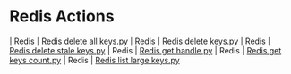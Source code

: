

 # Redis Actions 

| Redis | [Redis delete all keys.py](https://github.com/unskript/Awesome-CloudOps-Automation/tree/master/Redis/legos/redis_delete_all_keys) 
| Redis | [Redis delete keys.py](https://github.com/unskript/Awesome-CloudOps-Automation/tree/master/Redis/legos/redis_delete_keys) 
| Redis | [Redis delete stale keys.py](https://github.com/unskript/Awesome-CloudOps-Automation/tree/master/Redis/legos/redis_delete_stale_keys) 
| Redis | [Redis get handle.py](https://github.com/unskript/Awesome-CloudOps-Automation/tree/master/Redis/legos/redis_get_handle) 
| Redis | [Redis get keys count.py](https://github.com/unskript/Awesome-CloudOps-Automation/tree/master/Redis/legos/redis_get_keys_count) 
| Redis | [Redis list large keys.py](https://github.com/unskript/Awesome-CloudOps-Automation/tree/master/Redis/legos/redis_list_large_keys) 
